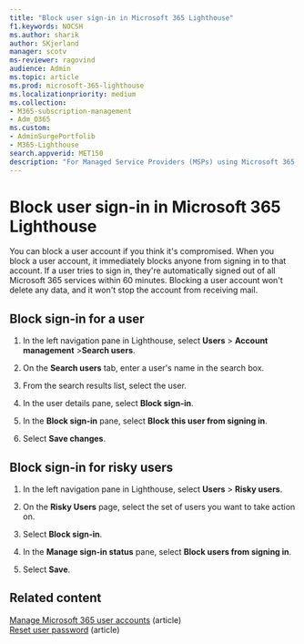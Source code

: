 ```yaml
---
title: "Block user sign-in in Microsoft 365 Lighthouse"
f1.keywords: NOCSH
ms.author: sharik
author: SKjerland
manager: scotv
ms-reviewer: ragovind
audience: Admin
ms.topic: article
ms.prod: microsoft-365-lighthouse
ms.localizationpriority: medium
ms.collection:
- M365-subscription-management
- Adm_O365
ms.custom:
- AdminSurgePortfolib
- M365-Lighthouse                         
search.appverid: MET150
description: "For Managed Service Providers (MSPs) using Microsoft 365 Lighthouse, learn how to block a user account if you think it's compromised so users can't sign in."
---
```


# Block user sign-in in Microsoft 365 Lighthouse

You can block a user account if you think it's compromised. When you block a user account, it immediately blocks anyone from signing in to that account. If a user tries to sign in, they're automatically signed out of all Microsoft 365 services within 60 minutes. Blocking a user account won't delete any data, and it won't stop the account from receiving mail.

## Block sign-in for a user

1. In the left navigation pane in Lighthouse, select **Users** > **Account management** >**Search users**.

2. On the **Search users** tab, enter a user's name in the search box.

3. From the search results list, select the user.

4. In the user details pane, select **Block sign-in**.

5. In the **Block sign-in** pane, select **Block this user from signing in**.

6. Select **Save changes**.

## Block sign-in for risky users

1. In the left navigation pane in Lighthouse, select **Users** > **Risky users**.

2. On the **Risky Users** page, select the set of users you want to take action on.

3. Select **Block sign-in**.

4. In the **Manage sign-in status** pane, select **Block users from signing in**.

5. Select **Save**.

## Related content

[Manage Microsoft 365 user accounts](../enterprise/manage-microsoft-365-accounts.md) (article)\
[Reset user password](m365-lighthouse-reset-user-password.md) (article)
